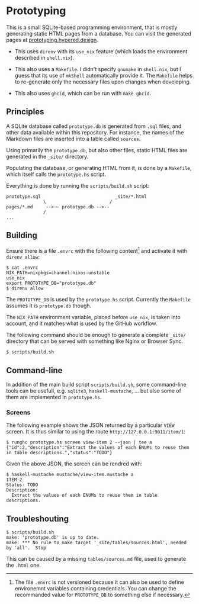 # Prototyping

This is a small SQLite-based programming environment, that is mostly generating
static HTML pages from a database. You can visit the generated pages at
[prototyping.hypered.design](https://prototyping.hypered.design).

- This uses `direnv` with its `use_nix` feature (which loads the environment
described in `shell.nix`).

- This also uses a `Makefile`. I didn't specify `gnumake` in `shell.nix`, but I
guess that its use of `mkShell` automatically provide it. The `Makefile` helps
to re-generate only the necessary files upon changes when developing.

- This also uses `ghcid`, which can be run with `make ghcid`.


## Principles

A SQLite database called `prototype.db` is generated from `.sql` files, and
other data available within this repository. For instance, the names of the
Markdown files are inserted into a table called `sources`.

Using primarily the `prototype.db`, but also other files, static HTML files are
generated in the `_site/` directory.

Populating the database, or generating HTML from it, is done by a `Makefile`,
which itself calls the `prototype.hs` script.

Everything is done by running the `scripts/build.sh` script:

```
prototype.sql                            _site/*.html
              \                        /
pages/*.md     -->-- prototype.db -->--
              /
...
```


## Building

Ensure there is a file `.envrc` with the following content[^envrc] and activate
it with `direnv allow`:

```
$ cat .envrc
NIX_PATH=nixpkgs=channel:nixos-unstable
use_nix
export PROTOTYPE_DB="prototype.db"
$ direnv allow
```

[^envrc]: The file `.envrc` is not versioned because it can also be used to
define environemnt variables containing credentials. You can change the
recommanded value for `PROTOTYPE_DB` to something else if necessary.

The `PROTOTYPE_DB` is used by the `prototype.hs` script. Currently the
`Makefile` assumes it is `prototype.db` though.

The `NIX_PATH` environment variable, placed before `use_nix`, is taken into
account, and it matches what is used by the GitHub workflow.

The following command should be enough to generate a complete `_site/`
directory that can be served with something like Nginx or Browser Sync.

```
$ scripts/build.sh
```


## Command-line

In addition of the main build script `scripts/build.sh`, some command-line
tools can be usefull, e.g. `sqlite3`, `haskell-mustache`, ... but also some of
them are implemented in `prototype.hs`.

### Screens

The following example shows the JSON returned by a particular `VIEW` screen. It
is thus similar to using the route `http://127.0.0.1:9011/item/1`:

```
$ runghc prototype.hs screen view-item 2 --json | tee a
{"id":2,"description":"Extract the values of each ENUMs to reuse them in table descriptions.","status":"TODO"}
```

Given the above JSON, the screen can be rendred with:

```
$ haskell-mustache mustache/view-item.mustache a
ITEM-2
Status: TODO
Description:
  Extract the values of each ENUMs to reuse them in table descriptions.
```


## Troubleshouting

```
$ scripts/build.sh 
make: 'prototype.db' is up to date.
make: *** No rule to make target '_site/tables/sources.html', needed by 'all'.  Stop
```

This can be caused by a missing `tables/sources.md` file, used to generate the
`.html` one.
